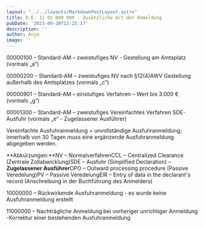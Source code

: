 ```yaml
---
layout: "../../layouts/MarkdownPostLayout.astro"
title: D.E. 11 02 000 000 - Zusätzliche Art der Anmeldung
pubDate: '2023-09-20T12:25:17'
description: ''
author: Anja
image: ''
---
```


00000100 – Standard-AM – zweistufiges NV - Gestellung am Amtsplatz (vormals „a“)

00000200 – Standard-AM – zweistufiges NV nach §12(4)AWV Gestellung außerhalb des Amtsplatzes (vormals „c“)

00000901 – Standard-AM – einstufiges Verfahren – Wert bis 3.000 € (vormals „g“)

00001300 – Standard-AM – zweistufiges Vereinfachtes Verfahren SDE-Ausfuhr (vormals „e“ - Zugelassener Ausführer)

Vereinfachte Ausfuhranmeldung = unvollständige Ausfuhranmeldung; innerhalb von 30 Tagen muss eine ergänzende Ausfuhranmeldung abgegeben werden.

**Abkürzungen:**NV – NormalverfahrenCCL – Centralized Clearance (Zentrale Zollabwicklung)SDE – Ausfuhr (Simplified Declaration) – **Zugelassener Ausführer**OPO – Outward processing procedure (Passive Veredelung)PV – Passive VeredelungEIR – Entry of data in the declarant\'s record (Anschreibung in der Buchführung des Anmelders)



10000000 – Rückwirkende Ausfuhranmeldung - es wurde keine Ausfuhranmeldung erstellt

11000000 – Nachträgliche Anmeldung bei vorheriger unrichtiger Anmeldung -Korrektur einer bestehenden Ausfuhranmeldung